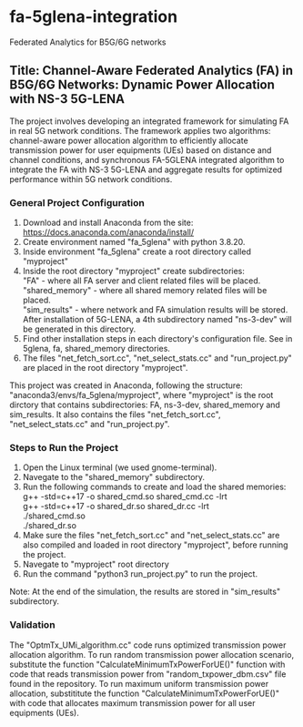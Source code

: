 # fa-5glena-integration
Federated Analytics for B5G/6G networks

## Title: Channel-Aware Federated Analytics (FA) in B5G/6G Networks: Dynamic Power Allocation with NS-3 5G-LENA

The project involves developing an integrated framework for simulating FA in real 5G network conditions. The framework applies two algorithms: channel-aware power allocation algorithm to efficiently allocate transmission power for user equipments (UEs) based on distance and channel conditions, and synchronous FA-5GLENA integrated algorithm to integrate the FA with NS-3 5G-LENA and aggregate results for optimized performance within 5G network conditions. 

### General Project Configuration
1. Download and install Anaconda from the site:  https://docs.anaconda.com/anaconda/install/
2. Create environment named "fa_5glena" with python 3.8.20.
3. Inside environment "fa_5glena" create a root directory called "myproject"
4. Inside the root directory "myproject" create subdirectories:		<br />
      "FA" - where all FA server and client related files will be placed.	<br />
      "shared_memory" - where all shared memory related files will be placed.	<br />
      "sim_results" - where network and FA simulation results will be stored.	<br />
   After installation of 5G-LENA, a 4th subdirectory named "ns-3-dev" will be generated in this directory.
5. Find other installation steps in each directory's configuration file. See in 5glena, fa, shared_memory directories.
6. The files "net_fetch_sort.cc", "net_select_stats.cc" and "run_project.py" are placed in the root directory "myproject".

This project was created in Anaconda, following the structure: "anaconda3/envs/fa_5glena/myproject", where
"myproject" is the root dirctory that contains subdirectories: FA, ns-3-dev, shared_memory and sim_results. It also contains the files "net_fetch_sort.cc", "net_select_stats.cc" and "run_project.py".

### Steps to Run the Project
1. Open the Linux terminal (we used gnome-terminal).
2. Navegate to the "shared_memory" subdirectory.
3. Run the following commands to create and load the shared memories:	<br />
	g++ -std=c++17 -o shared_cmd.so shared_cmd.cc -lrt	<br />
	g++ -std=c++17 -o shared_dr.so shared_dr.cc -lrt	<br />
	./shared_cmd.so		<br />
	./shared_dr.so		<br />
4. Make sure the files "net_fetch_sort.cc" and "net_select_stats.cc" are also compiled and loaded in root directory "myproject", before running the project.
4. Navegate to "myproject" root directory
5. Run the command "python3 run_project.py" to run the project.

Note: At the end of the simulation, the results are stored in "sim_results" subdirectory.

### Validation
The "OptmTx_UMi_algorithm.cc" code runs optimized transmission power allocation algorithm. To run random transmission power allocation scenario, substitute the function "CalculateMinimumTxPowerForUE()" function with code that reads transmission power from "random_txpower_dbm.csv" file found in the repository. To run maximum uniform transmission power allocation, substititute the function "CalculateMinimumTxPowerForUE()" with code that allocates maximum transmission power for all user equipments (UEs).


